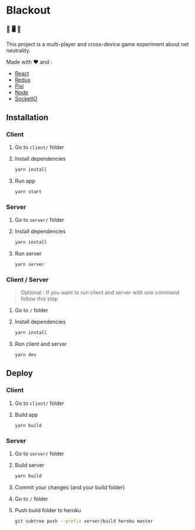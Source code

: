 # Blackout

### :iphone: :desktop_computer: :iphone:

This project is a multi-player and cross-device game experiment about net neutrality.

Made with :heart: and :
- [React](https://reactjs.org/)
- [Redux](https://redux.js.org/)
- [Pixi](http://www.pixijs.com/)
- [Node](https://nodejs.org/en/)
- [SocketIO](https://socket.io/)


## Installation

### Client

1. Go to `client/` folder
 
2. Install dependencies

    ``` bash
    yarn install
    ```

3. Run app
    
    ``` bash
    yarn start
    ```
 
### Server

1. Go to `server/` folder

2. Install dependencies

    ``` bash
    yarn install
    ```

3. Run server

    ``` bash
    yarn server
    ```

### Client / Server

> Optional : If you want to run client and server with one command follow this step

1. Go to `/` folder

2. Install dependencies

    ``` bash
    yarn install
    ```
    
3. Run client and server

    ``` bash
    yarn dev
    ```


## Deploy

### Client

1. Go to `client/` folder
 
2. Build app 

    ``` bash
    yarn build
    ```

### Server

1. Go to `server/` folder

2. Build server

    ``` bash
    yarn build
    ```
    
3. Commit your changes (and your build folder)

4. Go to `/` folder

5. Push build folder to heroku

    ``` bash
    git subtree push --prefix server/build heroku master
    ```
    